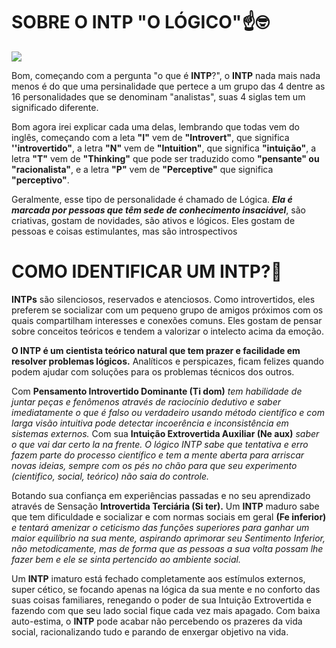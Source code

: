<h1>SOBRE O INTP "O LÓGICO"☝🤓</h1>

![](https://a-static.mlcdn.com.br/450x450/quadro-personalidade-intp-mbti-tamanho-a3-com-molduraopcao-4-recantoastralsite/recantoastralsite/q4/e2de62169955174b6438ff341c933483.jpeg)

<p> Bom, começando com a pergunta "o que é <strong>INTP</strong>?", o <strong>INTP</strong> nada mais nada menos é do que uma persinalidade que pertece a um grupo das 4 dentre as 16 personalidades que se denominam "analistas", suas 4 siglas tem um significado diferente.</p>
<p>Bom agora irei explicar cada uma delas, lembrando que todas vem do inglês, começando com a leta <strong>"I"</strong> vem de <strong>"Introvert"</strong>, que significa <strong>''introvertido"</strong>, a letra <strong>"N"</strong> vem de <strong>"Intuition"</strong>, que significa <strong>"intuição"</strong>,
 a letra <strong>"T"</strong> vem de <strong>"Thinking"</strong> que pode ser traduzido como <strong>"pensante" ou "racionalista"</strong>, e a letra <strong>"P"</strong> vem de <strong>"Perceptive"</strong> que significa <strong>"perceptivo"</strong>.</p>
 
<p> Geralmente, esse tipo de personalidade é chamado de Lógica. <strong><em>Ela é marcada por pessoas que têm sede de conhecimento insaciável</em></strong>, são criativas, gostam de novidades, são ativos e lógicos. Eles gostam de pessoas e coisas estimulantes, mas são introspectivos </p>

<h1>COMO IDENTIFICAR UM INTP?🤔</h1>

<p><strong>INTPs</strong> são silenciosos, reservados e atenciosos. Como introvertidos, eles preferem se socializar com um pequeno grupo de amigos próximos com os quais compartilham interesses e conexões comuns. Eles gostam de pensar sobre conceitos teóricos e tendem a valorizar o intelecto acima da emoção.</p>

<p><strong>O INTP é um cientista teórico natural que tem prazer e facilidade em resolver problemas lógicos.</strong> Analíticos e perspicazes, ficam felizes quando podem ajudar com soluções para os problemas técnicos dos outros.</p> Com <strong>Pensamento Introvertido Dominante (Ti dom)</strong> <em>tem habilidade de juntar peças e fenômenos através de raciocínio dedutivo e saber imediatamente o que é falso ou verdadeiro usando método científico e com larga visão intuitiva pode detectar incoerência e inconsistência em sistemas externos.</em> Com sua <strong>Intuição Extrovertida Auxiliar (Ne aux)</strong> <em>saber o que vai dar certo la na frente. O lógico INTP sabe que tentativa e erro fazem parte do processo científico e tem a mente aberta para arriscar novas ideias, sempre com os pés no chão para que seu experimento (cientifico, social, teórico) não saia do controle.</em></p> Botando sua confiança em experiências passadas e no seu aprendizado através de Sensação <strong>Introvertida Terciária (Si ter).</strong> Um <strong>INTP</strong> maduro sabe que tem dificuldade e socializar e com normas sociais em geral <strong>(Fe inferior)</strong> <em>e tentará amenizar o ceticismo das funções superiores para ganhar um maior equilíbrio na sua mente, aspirando aprimorar seu Sentimento Inferior, não metodicamente, mas de forma que as pessoas a sua volta possam lhe fazer bem e ele se sinta pertencido ao ambiente social.</em></p>

<p>Um <strong>INTP</strong> imaturo está fechado completamente aos estímulos externos, super cético, se focando apenas na lógica da sua mente e no conforto das suas coisas familiares, renegando o poder de sua Intuição Extrovertida e fazendo com que seu lado social fique cada vez mais apagado. Com baixa auto-estima, o <strong>INTP</strong> pode acabar não percebendo os prazeres da vida social, racionalizando tudo e parando de enxergar objetivo na vida.</p>
